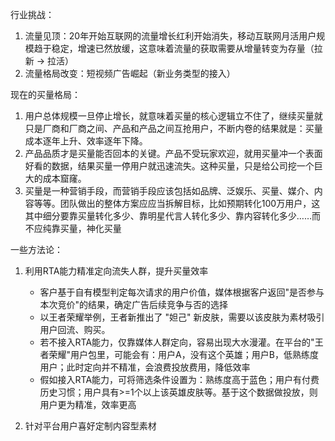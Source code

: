 行业挑战：

1. 流量见顶：20年开始互联网的流量增长红利开始消失，移动互联网月活用户规模趋于稳定，增速已然放缓，这意味着流量的获取需要从增量转变为存量（拉新 -> 拉活）
2. 流量格局改变：短视频广告崛起（新业务类型的接入）

现在的买量格局：

1. 用户总体规模一旦停止增长，就意味着买量的核心逻辑立不住了，继续买量就只是厂商和厂商之间、产品和产品之间互抢用户，不断内卷的结果就是：买量成本逐年上升、效率逐年下降。
2. 产品品质才是买量能否回本的关键。产品不受玩家欢迎，就用买量冲一个表面好看的数据，结果买量一停用户就迅速流失。这种买量，只是给公司挖一个巨大的成本窟窿。
3. 买量是一种营销手段，而营销手段应该包括如品牌、泛娱乐、买量、媒介、内容等等。团队做出的整体方案应应当拆解目标，比如预期转化100万用户，这其中细分要靠买量转化多少、靠明星代言人转化多少、靠内容转化多少……而不应纯靠买量，神化买量

一些方法论：

1. 利用RTA能力精准定向流失人群，提升买量效率
   - 客户基于自有模型判定每次请求的用户价值，媒体根据客户返回"是否参与本次竞价"的结果，确定广告后续竞争与否的选择
   - 以王者荣耀举例，王者新推出了 "妲己" 新皮肤，需要以该皮肤为素材吸引用户回流、购买。
   - 若不接入RTA能力，仅靠媒体人群定向，容易出现大水漫灌。在平台的"王者荣耀"用户包里，可能会有：用户A，没有这个英雄；用户B，低熟练度用户；此时定向并不精准，会浪费投放费用，降低效率
   - 假如接入RTA能力，可将筛选条件设置为：熟练度高于蓝色；用户有付费历史习惯；用户具有>=1个以上该英雄皮肤等。基于这个数据做投放，则用户更为精准，效率更高

2. 针对平台用户喜好定制内容型素材